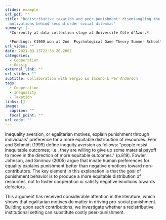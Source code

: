 ```yaml
---
slides: example
url_pdf: ""
title: "Redistributive taxation and peer-punishment: disentangling the
  motivations behind second order social dilemmas"
summary: |-
  *Currently at data collection stage at Université Côte d'Azur.* 

  *Fundings: €1000 won at 2nd  Psychological Game Theory Summer School*
url_video: ""
date: 2021-03-13T22:38:20.200Z
categories:
  - Cooperation
  - Gossip
external_link: ""
url_slides: ""
subtitle: Collaboration with Sergio Lo Iacono & Per Anderson
tags:
  - Cooperation
  - Inequality
  - Taxation
links: []
image:
  caption: ""
  focal_point: ""
url_code: ""
---
```

Inequality aversion, or egalitarian motives, explain punishment through individuals' preference for a more equitable distribution of resources. Fehr and Schmidt (1999) define inequity aversion as follows: "people resist inequitable outcomes; i.e., they are willing to give up some material payoff to move in the direction of more equitable outcomes." (p.819). Fowler, Johnson, and Smirnov (2005) argue that innate human preferences for equality explains punishment better than negative emotions toward non-contributors. The key element in this explanation is that the goal of punishment behavior is to produce a more equitable distribution of resources, not to foster cooperation or satisfy negative emotions towards defectors.

This argument has received considerable attention in the literature, which shows that egalitarian motives do matter in driving pro-social punishment. Building upon such contributions, we investigate whether a redistributive institutional setting can substitute costly peer-punishment.
